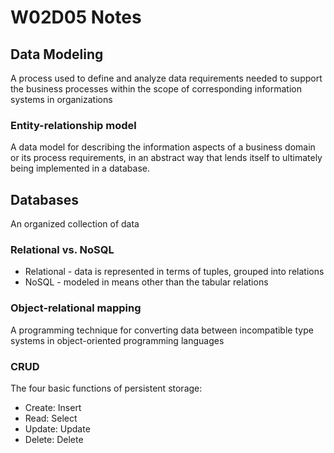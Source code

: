 # W02D05 Notes #

## Data Modeling ##
A process used to define and analyze data requirements needed to support the business processes within the scope of corresponding information systems in organizations

### Entity-relationship model ##
A data model for describing the information aspects of a business domain or its process requirements, in an abstract way that lends itself to ultimately being implemented in a database.

## Databases ##
An organized collection of data

### Relational vs. NoSQL ###
* Relational - data is represented in terms of tuples, grouped into relations
* NoSQL - modeled in means other than the tabular relations

### Object-relational mapping ###
A programming technique for converting data between incompatible type systems in object-oriented programming languages

### CRUD ###
The four basic functions of persistent storage:

- Create: Insert
- Read: Select
- Update: Update
- Delete: Delete
